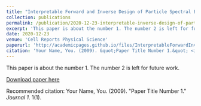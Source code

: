 ```yaml
---
title: "Interpretable Forward and Inverse Design of Particle Spectral Emissivity using Common Machine Learning Models"
collection: publications
permalink: /publication/2020-12-23-interpretable-inverse-design-of-particle
excerpt: 'This paper is about the number 1. The number 2 is left for future work.'
date: 2020-12-23
venue: 'Cell Reports Physical Science'
paperurl: 'http://academicpages.github.io/files/InterpretableForwardInverseDesignofParticleEmissivity.pdf'
citation: 'Your Name, You. (2009). &quot;Paper Title Number 1.&quot; <i>Journal 1</i>. 1(1).'
---
```

This paper is about the number 1. The number 2 is left for future work.

[Download paper here](http://academicpages.github.io/files/InterpretableForwardInverseDesignofParticleEmissivity.pdf)

Recommended citation: Your Name, You. (2009). "Paper Title Number 1." <i>Journal 1</i>. 1(1).